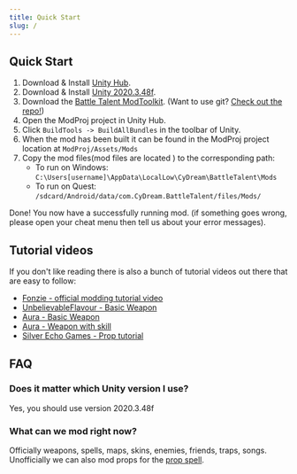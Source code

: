 ```yaml
---
title: Quick Start
slug: /
---
```


## Quick Start

1. Download & Install [Unity Hub](https://unity3d.com/get-unity/download).
2. Download & Install [Unity 2020.3.48f](https://unity3d.com/unity/whats-new/2020.3.48).
3. Download the [Battle Talent ModToolkit](https://github.com/BattleTalent/BTModToolkit/archive/refs/heads/master.zip). (Want to use git? [Check out the repo!](https://github.com/BattleTalent/BTModToolkit))
4. Open the ModProj project in Unity Hub. 
5. Click `BuildTools -> BuildAllBundles` in the toolbar of Unity.
6. When the mod has been built it can be found in the ModProj project location at `ModProj/Assets/Mods`
7. Copy the mod files(mod files are located ) to the corresponding path:
   * To run on Windows: `C:\Users[username]\AppData\LocalLow\CyDream\BattleTalent\Mods`
   * To run on Quest: `/sdcard/Android/data/com.CyDream.BattleTalent/files/Mods/`

Done! You now have a successfully running mod. (if something goes wrong, please open your cheat menu then tell us about your error messages).

## Tutorial videos

If you don't like reading there is also a bunch of tutorial videos out there that are easy to follow:
* [Fonzie - official modding tutorial video](https://www.youtube.com/watch?v=alnqZcCeais)
* [UnbelievableFlavour - Basic Weapon](https://www.youtube.com/watch?v=C0zJoelDwhU)
* [Aura - Basic Weapon](https://youtu.be/XGBDLP502dg)
* [Aura - Weapon with skill](https://youtu.be/FRej6r_C4Rg)
* [Silver Echo Games - Prop tutorial](https://www.youtube.com/watch?v=sS1CKmxCxcI)

## FAQ

### Does it matter which Unity version I use?
Yes, you should use version 2020.3.48f

### What can we mod right now?
Officially weapons, spells, maps, skins, enemies, friends, traps, songs.
Unofficially we can also mod props for the [prop spell](https://mod.io/g/battletalent/m/prop-spell).
